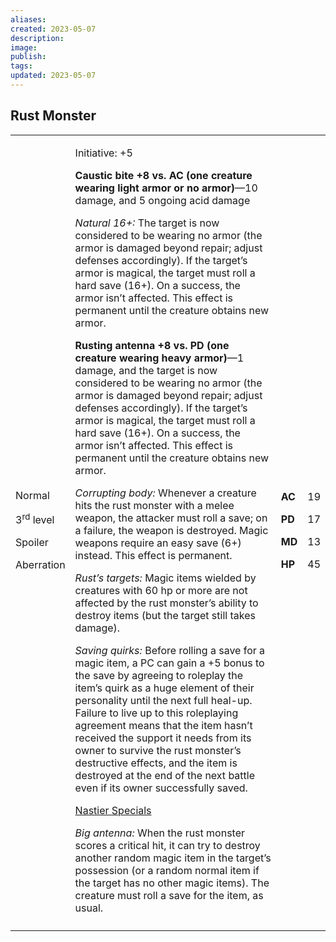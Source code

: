 ```yaml
---
aliases: 
created: 2023-05-07
description: 
image: 
publish: 
tags: 
updated: 2023-05-07
---
```


## Rust Monster

<table>
<colgroup>
<col style="width: 16%" />
<col style="width: 72%" />
<col style="width: 5%" />
<col style="width: 5%" />
</colgroup>
<tbody>
<tr class="odd">
<td><p>Normal</p>
<p>3<sup>rd</sup> level</p>
<p>Spoiler</p>
<p>Aberration</p></td>
<td><p>Initiative: +5</p>
<p><strong>Caustic bite +8 vs. AC (one creature wearing light armor or
no armor)</strong>—10 damage, and 5 ongoing acid damage</p>
<p><em>Natural 16+:</em> The target is now considered to be wearing no
armor (the armor is damaged beyond repair; adjust defenses accordingly).
If the target’s armor is magical, the target must roll a hard save
(16+). On a success, the armor isn’t affected. This effect is permanent
until the creature obtains new armor.</p>
<p><strong>Rusting antenna +8 vs. PD (one creature wearing heavy
armor)</strong>—1 damage, and the target is now considered to be wearing
no armor (the armor is damaged beyond repair; adjust defenses
accordingly). If the target’s armor is magical, the target must roll a
hard save (16+). On a success, the armor isn’t affected. This effect is
permanent until the creature obtains new armor.</p>
<p><em>Corrupting body:</em> Whenever a creature hits the rust monster
with a melee weapon, the attacker must roll a save; on a failure, the
weapon is destroyed. Magic weapons require an easy save (6+) instead.
This effect is permanent.</p>
<p><em>Rust’s targets:</em> Magic items wielded by creatures with 60 hp
or more are not affected by the rust monster’s ability to destroy items
(but the target still takes damage).</p>
<p><em>Saving quirks:</em> Before rolling a save for a magic item, a PC
can gain a +5 bonus to the save by agreeing to roleplay the item’s quirk
as a huge element of their personality until the next full heal-up.
Failure to live up to this roleplaying agreement means that the item
hasn’t received the support it needs from its owner to survive the rust
monster’s destructive effects, and the item is destroyed at the end of
the next battle even if its owner successfully saved.</p>
<p><u>Nastier Specials</u></p>
<p><em>Big antenna:</em> When the rust monster scores a critical hit, it
can try to destroy another random magic item in the target’s possession
(or a random normal item if the target has no other magic items). The
creature must roll a save for the item, as usual.</p></td>
<td><p><strong>AC</strong></p>
<p><strong>PD</strong></p>
<p><strong>MD</strong></p>
<p><strong>HP</strong></p></td>
<td><p>19</p>
<p>17</p>
<p>13</p>
<p>45</p></td>
</tr>
<tr class="even">
<td></td>
<td></td>
<td></td>
<td></td>
</tr>
</tbody>
</table>

